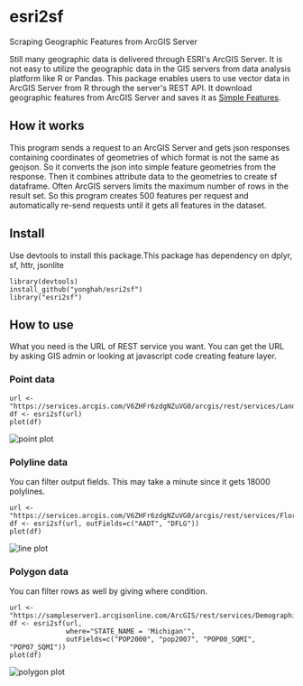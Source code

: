 # esri2sf
Scraping Geographic Features from ArcGIS Server

Still many geographic data is delivered through ESRI's ArcGIS Server. 
It is not easy to utilize the geographic data in the GIS servers from data analysis platform like R or Pandas. 
This package enables users to use vector data in ArcGIS Server from R through the server's REST API. 
It download geographic features from ArcGIS Server and saves it as [Simple Features](https://cran.r-project.org/web/packages/sf/vignettes/sf1.html). 


## How it works

This program sends a request to an ArcGIS Server and gets json responses containing coordinates of geometries 
of which format is not the same as geojson. So it converts the json into simple feature geometries from the response. 
Then it combines attribute data to the geometries to create sf dataframe. 
Often ArcGIS servers limits the maximum number of rows in the result set. So this program 
creates 500 features per request and automatically re-send requests until it gets all features in the dataset. 

## Install

Use devtools to install this package.This package has dependency on dplyr, sf, httr, jsonlite

```
library(devtools)
install_github("yonghah/esri2sf")
library("esri2sf")
```

## How to use

What you need is the URL of REST service you want. You can get the URL by asking GIS admin or looking at 
javascript code creating feature layer.

### Point data

```
url <- "https://services.arcgis.com/V6ZHFr6zdgNZuVG0/arcgis/rest/services/Landscape_Trees/FeatureServer/0"
df <- esri2sf(url)
plot(df)
```
![point plot](https://user-images.githubusercontent.com/3218468/29668766-544723a2-88af-11e7-8852-e8f7d21ffd5b.png)


### Polyline data

You can filter output fields. This may take a minute since it gets 18000 polylines. 

```
url <- "https://services.arcgis.com/V6ZHFr6zdgNZuVG0/arcgis/rest/services/Florida_Annual_Average_Daily_Traffic/FeatureServer/0"
df <- esri2sf(url, outFields=c("AADT", "DFLG"))
plot(df)
```
![line plot](https://user-images.githubusercontent.com/3218468/29668781-5dc1f4de-88af-11e7-8680-4d2ad648e04f.png)

### Polygon data

You can filter rows as well by giving where condition.

```
url <- "https://sampleserver1.arcgisonline.com/ArcGIS/rest/services/Demographics/ESRI_Census_USA/MapServer/3"
df <- esri2sf(url, 
              where="STATE_NAME = 'Michigan'", 
              outFields=c("POP2000", "pop2007", "POP00_SQMI", "POP07_SQMI"))
plot(df)
```
![polygon plot](https://user-images.githubusercontent.com/3218468/29668791-63e66976-88af-11e7-9f6c-5d95bac4a69e.png)
